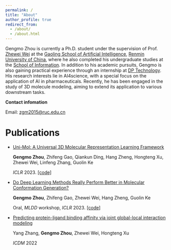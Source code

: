 ```yaml
---
permalink: /
title: "About"
author_profile: true
redirect_from: 
  - /about/
  - /about.html
---
```


Gengmo Zhou is currently a Ph.D. student under the supervision of Prof. [Zhewei Wei](https://gsai.ruc.edu.cn/zhewei) at the [Gaoling School of Artificial Intelligence](http://ai.ruc.edu.cn/), [Renmin University of China](https://www.ruc.edu.cn/), where he also completed his undergraduate studies at the [School of Information](http://info.ruc.edu.cn/). In addition to his academic pursuits, Gengmo is also gaining practical experience through an internship at [DP Technology](https://www.dp.tech/). His research interests lie in AI4science, with a special focus on the application of AI in pharmaceuticals. Recently, he has been engaged in the study of 3D molecule modeling, aiming to extend its application to various downstream tasks.

**Contact infomation**

Email: zgm2015@ruc.edu.cn

Publications
======

- [Uni-Mol: A Universal 3D Molecular Representation Learning Framework](https://openreview.net/pdf?id=6K2RM6wVqKu)

  **Gengmo Zhou**, Zhifeng Gao, Qiankun Ding, Hang Zheng, Hongteng Xu, Zhewei Wei, Linfeng Zhang, Guolin Ke

  *ICLR* 2023. [[code]](https://github.com/deepmodeling/Uni-Mol)

- [Do Deep Learning Methods Really Perform Better in Molecular Conformation Generation? ](https://openreview.net/pdf?id=W-Ikct539G)

  **Gengmo Zhou**, Zhifeng Gao, Zhewei Wei, Hang Zheng, Guolin Ke

  Oral, *MLDD* workshop, *ICLR* 2023. [[code]](https://gist.github.com/ZhouGengmo/5b565f51adafcd911c0bc115b2ef027c)

- [Predicting protein-ligand binding affinity via joint global-local interaction modeling](https://ieeexplore.ieee.org/abstract/document/10027686/)

  Yang Zhang, **Gengmo Zhou**, Zhewei Wei, Hongteng Xu

  *ICDM* 2022